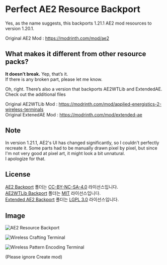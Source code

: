 # Perfect AE2 Resource Backport  

Yes, as the name suggests, this backports 1.21.1 AE2 mod resources to version 1.20.1.  

Original AE2 Mod : https://modrinth.com/mod/ae2   

## What makes it different from other resource packs?  

**It doesn’t break.** Yep, that’s it.  
If there is any broken part, please let me know.  

Oh, right. There’s also a version that backports AE2WTLib and ExtendedAE.  
Check out the additional files  

Original AE2WTLib Mod : https://modrinth.com/mod/applied-energistics-2-wireless-terminals  
Original ExtenedAE Mod : https://modrinth.com/mod/extended-ae  


## Note

In version 1.21.1, AE2's UI has changed significantly, so I couldn't perfectly recreate it. Some parts had to be manually drawn pixel by pixel, but since I'm not very good at pixel art, it might look a bit unnatural.  
I apologize for that.  

## License

[AE2 Backport](AE2%20Backport) 폴더는 [CC-BY-NC-SA-4.0](https://creativecommons.org/licenses/by-nc-sa/4.0/deed) 라이선스입니다.  
[AE2WTLib Backport](AE2WTLib%20Backport) 폴더는 [MIT](https://opensource.org/license/mit) 라이선스입니다.  
[Extended AE2 Backport](Extended%20AE2%20Backport) 폴더는 [LGPL 3.0](https://www.gnu.org/licenses/lgpl-3.0.html) 라이선스입니다.  

## Image

![AE2 Resource Backport](https://cdn.modrinth.com/data/cached_images/7432b67d6837779c284ca5e62acf4468085d8666.png)

![Wireless Crafting Terminal](https://cdn.modrinth.com/data/cached_images/80ceab908aea0a5d1a3ec27f1c460c1f2aa9e6b2.png)

![Wireless Pattern Encoding Terminal](https://cdn.modrinth.com/data/cached_images/19ca5214efaa3c6326b993022d651a031dbee5d5.png)

(Please ignore Create mod)
